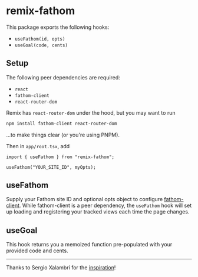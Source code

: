 # remix-fathom

This package exports the following hooks:

- `useFathom(id, opts)`
- `useGoal(code, cents)`

## Setup

The following peer dependencies are required:

- `react`
- `fathom-client`
- `react-router-dom`

Remix has `react-router-dom` under the hood, but you may want to run

```sh
npm install fathom-client react-router-dom
```

…to make things clear (or you're using PNPM).

Then in `app/root.tsx`, add

```tsx
import { useFathom } from "remix-fathom";

useFathom("YOUR_SITE_ID", myOpts);
```

## useFathom

Supply your Fathom site ID and optional opts object to configure [fathom-client][]. While fathom-client is a peer dependency, the `useFathom` hook will set up loading and registering your tracked views each time the page changes.

## useGoal

This hook returns you a memoized function pre-populated with your provided code and cents.

---

Thanks to Sergio Xalambrí for the [inspiration][]!

[inspiration]: https://sergiodxa.com/articles/use-fathom-with-remix
[fathom-client]: https://www.npmjs.com/package/fathom-client

